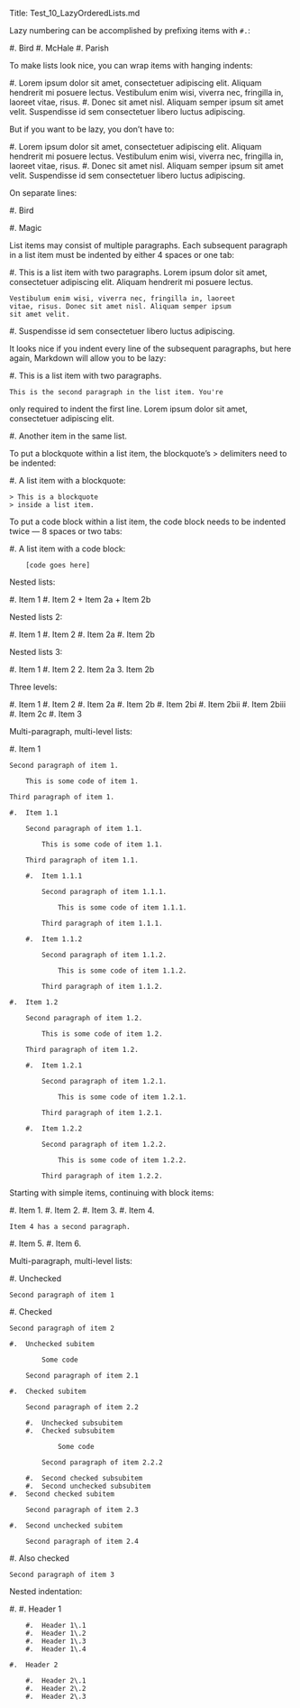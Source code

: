﻿Title: Test_10_LazyOrderedLists.md

Lazy numbering can be accomplished by prefixing items with `#.`:

#.  Bird
#.  McHale
#.  Parish

To make lists look nice, you can wrap items with hanging indents:

#.  Lorem ipsum dolor sit amet, consectetuer adipiscing elit.
    Aliquam hendrerit mi posuere lectus. Vestibulum enim wisi,
    viverra nec, fringilla in, laoreet vitae, risus.
#.  Donec sit amet nisl. Aliquam semper ipsum sit amet velit.
    Suspendisse id sem consectetuer libero luctus adipiscing.

But if you want to be lazy, you don’t have to:

#.  Lorem ipsum dolor sit amet, consectetuer adipiscing elit.
Aliquam hendrerit mi posuere lectus. Vestibulum enim wisi,
viverra nec, fringilla in, laoreet vitae, risus.
#.  Donec sit amet nisl. Aliquam semper ipsum sit amet velit.
Suspendisse id sem consectetuer libero luctus adipiscing.

On separate lines:

#.  Bird

#.  Magic

List items may consist of multiple paragraphs. Each subsequent paragraph in a list item must be indented by either 4 spaces or one tab:

#.  This is a list item with two paragraphs. Lorem ipsum dolor
    sit amet, consectetuer adipiscing elit. Aliquam hendrerit
    mi posuere lectus.

    Vestibulum enim wisi, viverra nec, fringilla in, laoreet
    vitae, risus. Donec sit amet nisl. Aliquam semper ipsum
    sit amet velit.

#.  Suspendisse id sem consectetuer libero luctus adipiscing.

It looks nice if you indent every line of the subsequent paragraphs, but here again, Markdown will allow you to be lazy:

#.  This is a list item with two paragraphs.

    This is the second paragraph in the list item. You're
only required to indent the first line. Lorem ipsum dolor
sit amet, consectetuer adipiscing elit.

#.  Another item in the same list.

To put a blockquote within a list item, the blockquote’s > delimiters need to be indented:

#.  A list item with a blockquote:

    > This is a blockquote
    > inside a list item.

To put a code block within a list item, the code block needs to be indented twice — 8 spaces or two tabs:

#.  A list item with a code block:

        [code goes here]

Nested lists:

#. Item 1
#. Item 2
	+ Item 2a
	+ Item 2b

Nested lists 2:

#. Item 1
#. Item 2
	#. Item 2a
	#. Item 2b

Nested lists 3:

#. Item 1
#. Item 2
	2. Item 2a
	3. Item 2b

Three levels:

#. Item 1
#. Item 2
	#. Item 2a
	#. Item 2b
		#. Item 2bi
		#. Item 2bii
		#. Item 2biii
	#. Item 2c
#. Item 3

Multi-paragraph, multi-level lists:

#.	Item 1
	
	Second paragraph of item 1.
	
		This is some code of item 1.

	Third paragraph of item 1.
	
	#.	Item 1.1
		
		Second paragraph of item 1.1.
	
			This is some code of item 1.1.

		Third paragraph of item 1.1.
	
		#.	Item 1.1.1
		
			Second paragraph of item 1.1.1.
	
				This is some code of item 1.1.1.

			Third paragraph of item 1.1.1.
	
		#.	Item 1.1.2
		
			Second paragraph of item 1.1.2.
	
				This is some code of item 1.1.2.

			Third paragraph of item 1.1.2.
	
	#.	Item 1.2
		
		Second paragraph of item 1.2.
	
			This is some code of item 1.2.

		Third paragraph of item 1.2.
	
		#.	Item 1.2.1
		
			Second paragraph of item 1.2.1.
	
				This is some code of item 1.2.1.

			Third paragraph of item 1.2.1.
	
		#.	Item 1.2.2
		
			Second paragraph of item 1.2.2.
	
				This is some code of item 1.2.2.

			Third paragraph of item 1.2.2.

Starting with simple items, continuing with block items:

#.	Item 1.
#.	Item 2.
#.	Item 3.
#.	Item 4.
	
	Item 4 has a second paragraph.

#.	Item 5.
#.	Item 6.


Multi-paragraph, multi-level lists:

#.	Unchecked
	
	Second paragraph of item 1

#.	Checked
	
	Second paragraph of item 2
	
	#.	Unchecked subitem

			Some code

		Second paragraph of item 2.1

	#.	Checked subitem

		Second paragraph of item 2.2

		#.	Unchecked subsubitem
		#.	Checked subsubitem

				Some code

			Second paragraph of item 2.2.2

		#.	Second checked subsubitem
		#.	Second unchecked subsubitem
	#.	Second checked subitem

		Second paragraph of item 2.3

	#.	Second unchecked subitem

		Second paragraph of item 2.4

#.	Also checked

	Second paragraph of item 3

Nested indentation:

#.	#.	Header 1
		
		#.	Header 1\.1
		#.	Header 1\.2
		#.	Header 1\.3
		#.	Header 1\.4
		
	#.	Header 2
		
		#.	Header 2\.1
		#.	Header 2\.2
		#.	Header 2\.3
